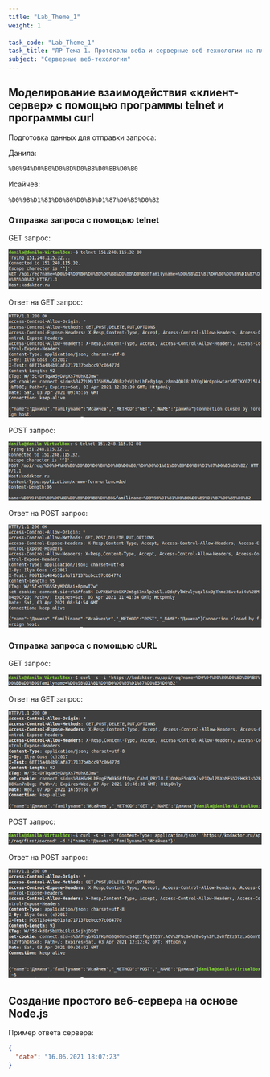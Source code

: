 ```yaml
---
title: "Lab_Theme_1"
weight: 1

task_code: "Lab_Theme_1"
task_title: "ЛР Тема 1. Протоколы веба и серверные веб-технологии на платформе Node.js"
subject: "Серверные веб-техологии"
---
```


## Моделирование взаимодействия «клиент-сервер» с помощью программы telnet и программы curl

Подготовка данных для отправки запроса:

Данила: 

```bash
%D0%94%D0%B0%D0%BD%D0%B8%D0%BB%D0%B0
```

Исайчев:

```bash
%D0%98%D1%81%D0%B0%D0%B9%D1%87%D0%B5%D0%B2
```

### Отправка запроса с помощью telnet

GET запрос:

![GET запрос](./lab-1-screenshots/telnet-get-req.png) 

Ответ на GET запрос:

![Ответ на GET запрос](./lab-1-screenshots/telnet-get-res.png) 

POST запрос:

![POST запрос](./lab-1-screenshots/telnet-post-req.png) 

Ответ на POST запрос:

![Ответ на POST запрос](./lab-1-screenshots/telnet-post-res.png)  

### Отправка запроса с помощью cURL

GET запрос:

![GET запрос](./lab-1-screenshots/curl-get-req.png) 

Ответ на GET запрос:

![Ответ на GET запрос](./lab-1-screenshots/curl-get-res.png) 

POST запрос:

![POST запрос](./lab-1-screenshots/curl-post-req.png) 

Ответ на POST запрос:

![Ответ на POST запрос](./lab-1-screenshots/curl-post-res.png)  

## Создание простого веб-сервера на основе Node.js

Пример ответа сервера:

```json
{
  "date": "16.06.2021 18:07:23"
}
```

